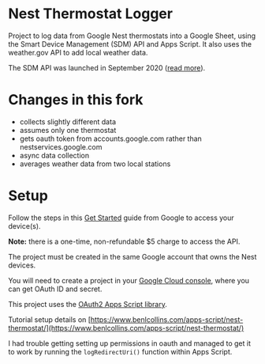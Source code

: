 # Nest Thermostat Logger

Project to log data from Google Nest thermostats into a Google Sheet, using the Smart Device Management (SDM) API and Apps Script. It also uses the weather.gov API to add local weather data.

The SDM API was launched in September 2020 ([read more](https://developers.googleblog.com/2020/09/google-nest-device-access-console.html)).

# Changes in this fork

* collects slightly different data
* assumes only one thermostat
* gets oauth token from accounts.google.com rather than nestservices.google.com
* async data collection
* averages weather data from two local stations

# Setup

Follow the steps in this [Get Started](https://developers.google.com/nest/device-access/get-started) guide from Google to access your device(s).

**Note:** there is a one-time, non-refundable $5 charge to access the API.

The project must be created in the same Google account that owns the Nest devices.

You will need to create a project in your [Google Cloud console](https://console.cloud.google.com/), where you can get OAuth ID and secret.

This project uses the [OAuth2 Apps Script library](https://github.com/googleworkspace/apps-script-oauth2).

Tutorial setup details on [https://www.benlcollins.com/apps-script/nest-thermostat/](https://www.benlcollins.com/apps-script/nest-thermostat/)

I had trouble getting setting up permissions in oauth and managed to get it to work by running the `logRedirectUri()` function within Apps Script.

